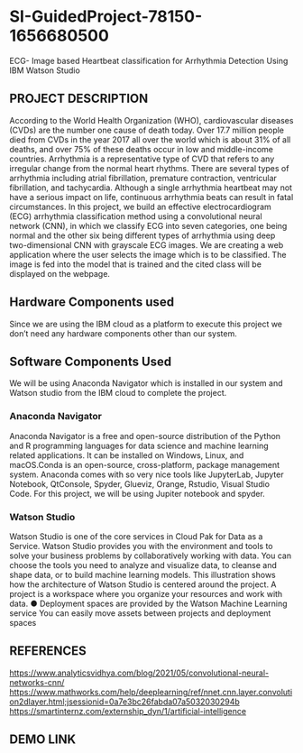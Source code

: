 # SI-GuidedProject-78150-1656680500
ECG- Image based Heartbeat classification for Arrhythmia Detection Using IBM Watson Studio

## PROJECT DESCRIPTION
According to the World Health Organization (WHO), cardiovascular diseases (CVDs) are the number 
one cause of death today. Over 17.7 million people died from CVDs in the year 2017 all over the world 
which is about 31% of all deaths, and over 75% of these deaths occur in low and middle-income countries. 
Arrhythmia is a representative type of CVD that refers to any irregular change from the normal heart rhythms.
There are several types of arrhythmia including atrial fibrillation, premature contraction, ventricular fibrillation, and tachycardia. 
Although a single arrhythmia heartbeat may not have a serious impact on life, continuous arrhythmia beats can result in fatal circumstances. 
In this project, we build an effective electrocardiogram (ECG) arrhythmia classification method using a convolutional neural network (CNN), 
in which we classify ECG into seven categories, 
one being normal and the other six being different types of arrhythmia using deep two-dimensional CNN with grayscale ECG images. 
We are creating a web application where the user selects the image which is to be classified. The image is fed into the model 
that is trained and the cited class will be displayed on the webpage.

## Hardware Components used
Since we are using the IBM cloud as a platform to execute this project 
we don’t need any hardware components other than our system. 
## Software Components Used
We will be using Anaconda Navigator which is installed in our system 
and Watson studio from the IBM cloud to complete the project. 
### Anaconda Navigator 
Anaconda Navigator is a free and open-source distribution of the Python and R 
programming languages for data science and machine learning related applications. 
It can be installed on Windows, Linux, and macOS.Conda is an open-source, cross-platform, 
package management system. Anaconda comes with so very nice tools like JupyterLab, Jupyter Notebook, 
QtConsole, Spyder, Glueviz, Orange, Rstudio, Visual Studio Code. For this project, we will be using Jupiter notebook and spyder.
### Watson Studio
Watson Studio is one of the core services in Cloud Pak for Data as a Service. 
Watson Studio provides you with the environment and tools to solve your business problems by collaboratively working with data. 
You can choose the tools you need to analyze and visualize data, to cleanse and shape data, or to build machine learning models. 
This illustration shows how the architecture of Watson Studio is centered around the project. 
A project is a workspace where you organize your resources and work with data. 
● Deployment spaces are provided by the Watson Machine Learning service 
You can easily move assets between projects and deployment spaces

## REFERENCES
https://www.analyticsvidhya.com/blog/2021/05/convolutional-neural-networks-cnn/
https://www.mathworks.com/help/deeplearning/ref/nnet.cnn.layer.convolution2dlayer.html;jsessionid=0a7e3bc26fabda07a5032030294b 
https://smartinternz.com/externship_dyn/1/artificial-intelligence

## DEMO LINK

